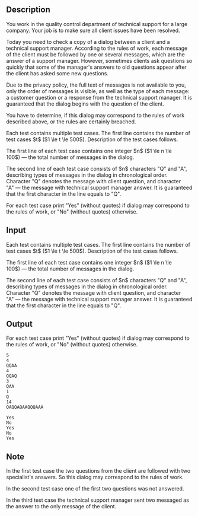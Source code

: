 ## Description

<div><p>You work in the quality control department of technical support for a large company. Your job is to make sure all client issues have been resolved.</p><p>Today you need to check a copy of a dialog between a client and a technical support manager. According to the rules of work, each message of the client must be followed by <span class="tex-font-style-bf">one or several</span> messages, which are the answer of a support manager. However, sometimes clients ask questions so quickly that some of the manager's answers to old questions appear after the client has asked some new questions.</p><p>Due to the privacy policy, the full text of messages is not available to you, only the order of messages is visible, as well as the type of each message: a customer question or a response from the technical support manager. <span class="tex-font-style-bf">It is guaranteed that the dialog begins with the question of the client.</span></p><p>You have to determine, if this dialog may correspond to the rules of work described above, or the rules are certainly breached.</p></div><div class="input-specification"><p>Each test contains multiple test cases. The first line contains the number of test cases $t$ ($1 \le t \le 500$). Description of the test cases follows.</p><p>The first line of each test case contains one integer $n$ ($1 \le n \le 100$)&nbsp;— the total number of messages in the dialog.</p><p>The second line of each test case consists of $n$ characters "<span class="tex-font-style-tt">Q</span>" and "<span class="tex-font-style-tt">A</span>", describing types of messages in the dialog in chronological order. Character "<span class="tex-font-style-tt">Q</span>" denotes the message with client question, and character "<span class="tex-font-style-tt">A</span>"&nbsp;— the message with technical support manager answer. It is guaranteed that the first character in the line equals to "<span class="tex-font-style-tt">Q</span>".</p></div><div class="output-specification"><p>For each test case print "<span class="tex-font-style-tt">Yes</span>" (without quotes) if dialog may correspond to the rules of work, or "<span class="tex-font-style-tt">No</span>" (without quotes) otherwise.</p></div>

## Input

<p>Each test contains multiple test cases. The first line contains the number of test cases $t$ ($1 \le t \le 500$). Description of the test cases follows.</p><p>The first line of each test case contains one integer $n$ ($1 \le n \le 100$)&nbsp;— the total number of messages in the dialog.</p><p>The second line of each test case consists of $n$ characters "<span class="tex-font-style-tt">Q</span>" and "<span class="tex-font-style-tt">A</span>", describing types of messages in the dialog in chronological order. Character "<span class="tex-font-style-tt">Q</span>" denotes the message with client question, and character "<span class="tex-font-style-tt">A</span>"&nbsp;— the message with technical support manager answer. It is guaranteed that the first character in the line equals to "<span class="tex-font-style-tt">Q</span>".</p>

## Output

<p>For each test case print "<span class="tex-font-style-tt">Yes</span>" (without quotes) if dialog may correspond to the rules of work, or "<span class="tex-font-style-tt">No</span>" (without quotes) otherwise.</p>





```input1|2,3,6,7,10,11
5
4
QQAA
4
QQAQ
3
QAA
1
Q
14
QAQQAQAAQQQAAA
```




```output1
Yes
No
Yes
No
Yes
```



## Note

<p>In the first test case the two questions from the client are followed with two specialist's answers. So this dialog may correspond to the rules of work.</p><p>In the second test case one of the first two questions was not answered.</p><p>In the third test case the technical support manager sent two messaged as the answer to the only message of the client.</p>
